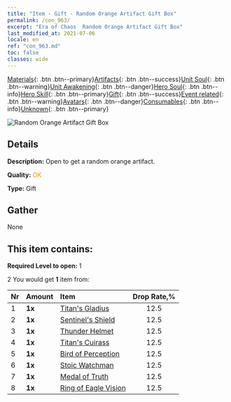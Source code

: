 ```yaml
---
title: "Item - Gift - Random Orange Artifact Gift Box"
permalink: /con_963/
excerpt: "Era of Chaos  Random Orange Artifact Gift Box"
last_modified_at: 2021-07-06
locale: en
ref: "con_963.md"
toc: false
classes: wide
---
```

 [Materials](/Items/){: .btn .btn--primary}[Artifacts](/Items/Artifacts/){: .btn .btn--success}[Unit Soul](/Items/UnitSoul/){: .btn .btn--warning}[Unit Awakening](/Items/UnitAwakening/){: .btn .btn--danger}[Hero Soul](/Items/HeroSoul/){: .btn .btn--info}[Hero Skill](/Items/HeroSkill/){: .btn .btn--primary}[Gift](/Items/Gift/){: .btn .btn--success}[Event related](/Items/Events/){: .btn .btn--warning}[Avatars](/Items/Avatars/){: .btn .btn--danger}[Consumables](/Items/Consumables/){: .btn .btn--info}[Unknown](/Items/Unknown/){: .btn .btn--primary}

 ![Random Orange Artifact Gift Box](/images/t/i_907046.png)

## Details
 **Description:** Open to get a random orange artifact.

 **Quality:** <span style="color: #FF8C00">OK</span>

 **Type:** Gift

## Gather

  None

## This item contains:

 **Required Level to open:** 1

 2 You would get **1** item  from:

  | Nr | Amount |     Item    | Drop Rate,% |
  |:---|:-------|:------------|:---------:|
  | 1 |  **1x** | [Titan's Gladius](/Items/art_156/) | 12.5 | 
  | 2 |  **1x** | [Sentinel's Shield](/Items/art_157/) | 12.5 | 
  | 3 |  **1x** | [Thunder Helmet](/Items/art_158/) | 12.5 | 
  | 4 |  **1x** | [Titan's Cuirass](/Items/art_159/) | 12.5 | 
  | 5 |  **1x** | [Bird of Perception](/Items/art_132/) | 12.5 | 
  | 6 |  **1x** | [Stoic Watchman](/Items/art_133/) | 12.5 | 
  | 7 |  **1x** | [Medal of Truth](/Items/art_134/) | 12.5 | 
  | 8 |  **1x** | [Ring of Eagle Vision](/Items/art_135/) | 12.5 | 
